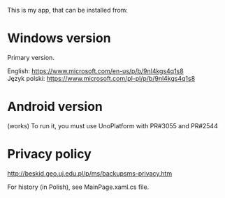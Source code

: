 
 This is my app, that can be installed from:

# Windows version
Primary version.

 English: https://www.microsoft.com/en-us/p/b/9nl4kgs4q1s8  <br />
 Język polski: https://www.microsoft.com/pl-pl/p/b/9nl4kgs4q1s8


# Android version
 (works)
 To run it, you must use UnoPlatform with PR#3055 and PR#2544

# Privacy policy
 http://beskid.geo.uj.edu.pl/p/ms/backupsms-privacy.htm

 For history (in Polish), see MainPage.xaml.cs file.